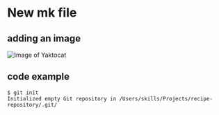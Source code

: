 # New mk file

## adding an image

![Image of Yaktocat](https://octodex.github.com/images/yaktocat.png)


## code example

```
$ git init
Initialized empty Git repository in /Users/skills/Projects/recipe-repository/.git/
```

